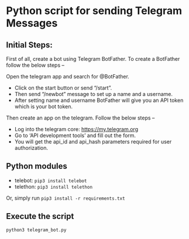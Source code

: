 # Python script for sending Telegram Messages

## Initial Steps:

First of all, create a bot using Telegram BotFather. To create a BotFather follow the below steps –

Open the telegram app and search for @BotFather.
* Click on the start button or send “/start”.
* Then send “/newbot” message to set up a name and a username.
* After setting name and username BotFather will give you an API token which is your bot token.

Then create an app on the telegram. Follow the below steps –
* Log into the telegram core: https://my.telegram.org
* Go to ‘API development tools’ and fill out the form.
* You will get the api_id and api_hash parameters required for user authorization.

## Python modules
* telebot: `pip3 install telebot`
* telethon: `pip3 install telethon`

Or, simply run `pip3 install -r requirements.txt`

## Execute the script

`python3 telegram_bot.py`
